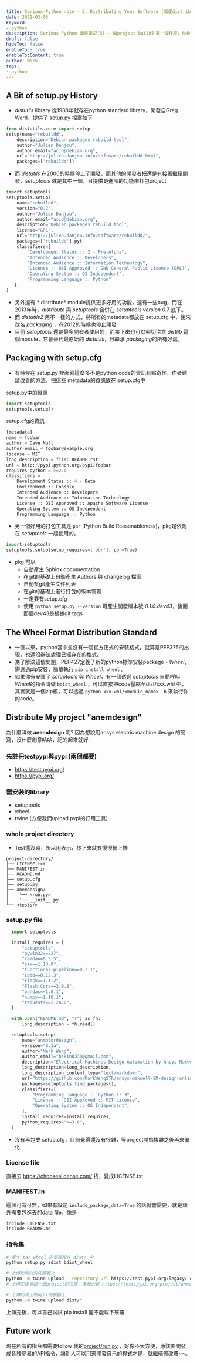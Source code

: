 ```yaml
---
title: Serious-Python note - 5. Distributing Your Software (順便distributing我的project "anmotordesign" 到pypi上)
date: 2021-03-05
keyword:
- python
description: Serious-Python 讀書筆記(5) - 當project build到某一個程度，你會希望能有一個方便安裝的方式提供給終端的使用者，在python當中提供了許多工具來完成這個部分，通常都會放在 setup.py 中，接下來就來好好探討這個部分，順便distributing我的project "anmotordesign" 到pypi上。
draft: false
hideToc: false
enableToc: true
enableTocContent: true
author: Mark
tags:
- python
---
```


## A Bit of setup.py History
- *distutils* library 從1988年就存在python standard library，開發自Greg Ward，提供了 setup.py 檔案如下
```python
from distutils.core import setup
setup(name="rebuildd",
    description="Debian packages rebuild tool",
    author="Julien Danjou",
    author_email="acid@debian.org",
    url="http://julien.danjou.info/software/rebuildd.html",
    packages=['rebuildd'])
```
- 而 *distutils* 在2000的時候停止了開發，而其他的開發者把還是有接著繼續開發，*setuptools* 就是其中一個，且提供更進階的功能來打包project

```python
import setuptools
setuptools.setup(
    name="rebuildd",
    version="0.2",
    author="Julien Danjou",
    author_email="acid@debian.org",
    description="Debian packages rebuild tool",
    license="GPL",
    url="http://julien.danjou.info/software/rebuildd/",
    packages=['rebuildd'],pyt
    classifiers=[
        "Development Status :: 2 - Pre-Alpha",
        "Intended Audience :: Developers",
        "Intended Audience :: Information Technology",
        "License :: OSI Approved :: GNU General Public License (GPL)",
        "Operating System :: OS Independent",
        "Programming Language :: Python"
   ],
)

```
- 另外還有 * distribute* module提供更多好用的功能，還有一些bug，而在2013年時，*distribute* 與 *setuptools* 合併在 *setuptools version 0.7* 底下。
- 而 *distutils2* 用不一樣的方式，將所有的metadata都放在 setup.cfg 中，後來改名 *packaging* ，在2012的時候也停止開發
- 目前 *setuptools* 還是最多開發者使用的，而接下來也可以密切注意 *distlib* 這個module，它會替代最原始的 *distutils*，且繼承 *packaging*的所有好處。

## Packaging with setup.cfg
- 有時候在 setup.py 裡面寫這麼多不是python code的資訊有點奇怪，作者建議改善的方法，把這些 metadata的資訊放在 setup.cfg中

setup.py中的資訊

```python
import setuptools
setuptools.setup()
```

setup.cfg的資訊

```python
[metadata]
name = foobar
author = Dave Null
author-email = foobar@example.org
license = MIT
long_description = file: README.rst
url = http://pypi.python.org/pypi/foobar
requires-python = >=2.6
classifiers =
    Development Status :: 4 - Beta
    Environment :: Console
    Intended Audience :: Developers
    Intended Audience :: Information Technology
    License :: OSI Approved :: Apache Software License
    Operating System :: OS Independent
    Programming Language :: Python
```
- 另一個好用的打包工具是 `pbr` (Python Build Reasonableness)，pkg是依附在 *setuptools* 一起使用的。

```python
import setuptools
setuptools.setup(setup_requires=['pbr'], pbr=True)
```
- pkg 可以
    -  自動產生 Sphinx documentation
    - 在git的基礎上自動產生 Authors 與 changelog 檔案
    - 自動幫git產生文件列表
    - 在git的基礎上進行打包的版本管理
    - 一定要有setup.cfg
    - 使用 `python setup.py --version` 可產生開發版本號 *0.1.0.dev43*，後面那個dev43是根據git tags

## The Wheel Format Distribution Standard
- 一直以來，python當中並沒有一個官方正式的安裝格式，就算是PEP376的出現，也還沒辦法處理已經存在的格式。
- 為了解決這個問題，PEP427定義了新的python標準安裝package - *Wheel*，需透過pip安裝，簡單執行 `pip install wheel` 。
- 如果你有安裝了 *setuptools* 與 *Wheel*，有一個透過 *setuptools* 自動呼叫*Wheel*的指令叫做 `bdist_wheel` ，可以直接把code壓縮至dist/xxx.whl 中，其實就是一個zip檔，可以透過 `python xxx.whl/<module_name> -h`  來執行你的code。



## Distribute My project "anemdesign"

為什麼叫做 **anemdesign** 呢?  因為想說用ansys electric machine design 的簡寫，沒什麼創意哈哈，記的起來就好

### 先註冊testpypi與pypi (兩個都要)

- https://test.pypi.org/
- https://pypi.org/

### 需安裝的library

- setuptools
- wheel
- twine (方便我們upload pypi的好用工具)

### whole project directory

- Test還沒寫，所以用<tests/>表示，接下來就要慢慢補上摟

```
project-directory/
├── LICENSE.txt
├── MANIFEST.in
├── README.md
├── setup.cfg
├── setup.py
├── anemdesign/
│    └── <run.py>
│    └── __init__.py
└── <tests/>
```

### setup.py file

```python
  import setuptools

  install_requires = [
      "setuptools",
      "pywin32==227",
      "ramda==0.5.5",
      "six==1.13.0",
      "functional-pipeline==0.3.1",
      "ipdb==0.12.3",
      "Flask==1.1.2",
      "Flask-Cors==3.0.8",
      "pandas==1.0.1",
      "numpy==1.18.1",
      "requests==2.24.0",
  ]

  with open("README.md", "r") as fh:
      long_description = fh.read()

  setuptools.setup(
      name="anmotordesign",
      version="0.1a",
      author="Mark Weng",
      author_email="bskin0330@gmail.com",
      description="Electrical Machines Design Automation by Ansys Maxwell Script",
      long_description=long_description,
      long_description_content_type="text/markdown",
      url="https://github.com/MarkWengSTR/ansys-maxwell-EM-design-online",
      packages=setuptools.find_packages(),
      classifiers=[
          "Programming Language :: Python :: 3",
          "License :: OSI Approved :: MIT License",
          "Operating System :: OS Independent",
      ],
      install_requires=install_requires,
      python_requires=">=3.6",
  )
```

- 沒有再包成 setup.cfg，目前覺得還沒有很雜，等project開始複雜之後再來優化

### License file

直接去 https://choosealicense.com/ 找，變成LICENSE.txt

### MANIFEST.in

這個可有可無，如果有設定 `include_package_data=True` 的話就會需要，就是額外需要包進去的data file，像是

```
include LICENSE.txt
include README.md
```

### 指令集

```bash
# 產生 tar wheel 的壓縮檔在 dist/ 中
python setup.py sdist bdist_wheel

# 上傳到測試的伺服器上
python -m twine upload --repository-url https://test.pypi.org/legacy/ dist/* 
# 上傳完後會給一個project的位置，像我的是 https://test.pypi.org/project/anmotordesign/

# 上傳到真正的pypi伺服器上
python -m twine upload dist/*
```

上傳完後，可以自己試試 pip install <project> 能不能載下來瞜

## Future work

現在所有的指令都需要follow 我的[project/run.py](https://github.com/MarkWengSTR/ansys-maxwell-EM-design-online/blob/master/anmotordesign/run.py) ，好像不太方便，應該要開發成各種簡易的API指令，讓別人可以用來開發自己的程式才是，就繼續修改瞜~~。
